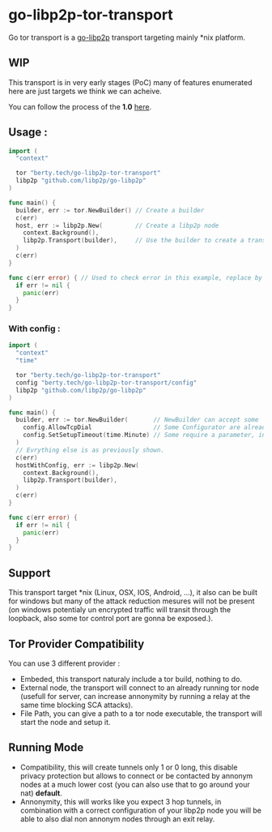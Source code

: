 # go-libp2p-tor-transport
Go tor transport is a [go-libp2p](https://github.com/libp2p/go-libp2p) transport targeting mainly \*nix platform.

## WIP
This transport is in very early stages (PoC) many of features enumerated here are just targets we think we can acheive.

You can follow the process of the **1.0** [here](https://github.com/berty/go-libp2p-tor-transport/projects/1).

## Usage :
```go
import (
  "context"

  tor "berty.tech/go-libp2p-tor-transport"
  libp2p "github.com/libp2p/go-libp2p"
)

func main() {
  builder, err := tor.NewBuilder() // Create a builder
  c(err)
  host, err := libp2p.New(         // Create a libp2p node
    context.Background(),
    libp2p.Transport(builder),     // Use the builder to create a transport instance (you can't reuse the same builder after that).
  )
  c(err)
}

func c(err error) { // Used to check error in this example, replace by whatever you want.
  if err != nil {
    panic(err)
  }
}
```

### With config :
```go
import (
  "context"
  "time"

  tor "berty.tech/go-libp2p-tor-transport"
  config "berty.tech/go-libp2p-tor-transport/config"
  libp2p "github.com/libp2p/go-libp2p"
)

func main() {
  builder, err := tor.NewBuilder(       // NewBuilder can accept some `config.Configurator`
    config.AllowTcpDial                 // Some Configurator are already ready to use.
    config.SetSetupTimeout(time.Minute) // Some require a parameter, in this case it's a function that will return a Configurator.
  )
  // Evrything else is as previously shown.
  c(err)
  hostWithConfig, err := libp2p.New(
    context.Background(),
    libp2p.Transport(builder),
  )
  c(err)
}

func c(err error) {
  if err != nil {
    panic(err)
  }
}
```

## Support
This transport target \*nix (Linux, OSX, IOS, Android, ...), it also can be built for windows but many of the attack reduction mesures will not be present (on windows potentialy un encrypted traffic will transit through the loopback, also some tor control port are gonna be exposed.).

## Tor Provider Compatibility
You can use 3 different provider :
- Embeded, this transport naturaly include a tor build, nothing to do.
- External node, the transport will connect to an already running tor node (usefull for server, can increase annonymity by running a relay at the same time blocking SCA attacks).
- File Path, you can give a path to a tor node executable, the transport will start the node and setup it.

## Running Mode
- Compatibility, this will create tunnels only 1 or 0 long, this disable privacy protection but allows to connect or be contacted by annonym nodes at a much lower cost (you can also use that to go around your nat) **default**.
- Annonymity, this will works like you expect 3 hop tunnels, in combination with a correct configuration of your libp2p node you will be able to also dial non annonym nodes through an exit relay.
